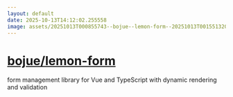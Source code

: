 ```yaml
---
layout: default
date: 2025-10-13T14:12:02.255558
image: assets/20251013T000855743--bojue--lemon-form--20251013T001551320--cropped.png
---
```


# [bojue/lemon-form](https://github.com/bojue/lemon-form)

form management library for Vue and TypeScript with dynamic rendering and validation
